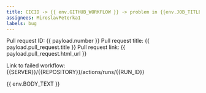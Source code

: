 ```yaml
---
title: CICID -> {{ env.GITHUB_WORKFLOW }} -> problem in {{env.JOB_TITLE}} (PR - {{ payload.number }}.{{ payload.pull_request.title }})
assignees: MiroslavPeterka1
labels: bug
---
```

Pull request ID: {{ payload.number }}
Pull request title: {{ payload.pull_request.title }}
Pull request link: {{ payload.pull_request.html_url }}

Link to failed workflow: {{SERVER}}/{{REPOSITORY}}/actions/runs/{{RUN_ID}}

{{ env.BODY_TEXT }}